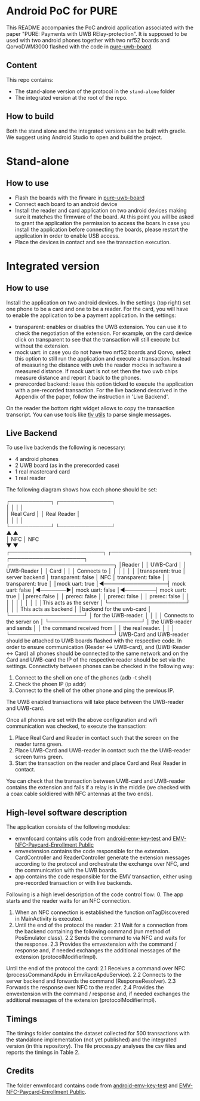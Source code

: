 # Android PoC for PURE

This README accompanies the PoC android application associated with the paper "PURE: Payments with UWB RElay-protection".
It is supposed to be used with two android phones together with two nrf52 boards and QorvoDWM3000 flashed with the code in [pure-uwb-board](git@github.com:daniCoppola/pure-uwb.git).

## Content

This repo contains:
- The stand-alone version of the protocol in the `stand-alone` folder
- The integrated version at the root of the repo.


## How to build
Both the stand alone and the integrated versions can be built with gradle. We suggest using Android Studio to open and build the project.

# Stand-alone
## How to use
- Flash the boards with the firware in [pure-uwb-board](git@github.com:daniCoppola/pure-uwb.git)
- Connect each board to an android device
- Install the reader and card application on two android devices making sure it matches the firmware of the board. At this point you will be asked to grant the application the permission to access the boars.In case you install the application before connecting the boards, please restart the application in order to enable USB access. 
- Place the devices in contact and see the transaction execution. 

# Integrated version
## How to use
Install the application on two android devices. In the settings (top right) set one phone to be a card and one to be a reader. For the card, you will have to enable the application to be a payment application.
In the settings: 
* transparent: enables or disables the UWB extension. You can use it to check the negotiation of the extension. For example, on the card device click on transparent to see that the transaction will still execute but without the extension.
* mock uart: in case you do not have two nrf52 boards and  Qorvo, select this option to still run the application and execute a transaction.
  Instead of measuring the distance with uwb the reader mocks in software a measured distance. If mock uart is not set then the two uwb chips measure distance and report it back to the phones.
* prerecorded backend: leave this option ticked to execute the application with a pre-recorded transaction. For the live backend descrived in the Appendix of the paper, follow the instruction in 'Live Backend'. 

On the reader the bottom right widget allows to copy the transaction transcript. You can use tools like [tlv utils](https://emvlab.org/tlvutils/) to parse single messages.

## Live Backend
To use live backends the following is necessary:
- 4 android phones
- 2 UWB board (as in the prerecorded case)
- 1 real mastercard card
- 1 real reader

The following diagram shows how each phone should be set:

┌───────────┐                                                                                               ┌──────────────┐              
│           │                                                                                               │              │              
│ Real Card │                                                                                               │  Real Reader │              
│           │                                                                                               │              │              
└───────────┘                                                                                               └──────────────┘              
      ▲                                                                                                             ▲                     
      │ NFC                                                                                                         │ NFC                 
      ▼                                                                                                             ▼                     
┌─────────────────────────┐                  ┌─────────────────────┐         ┌────────────────────┐         ┌────────────────────────────┐
│Reader                   │                  │ UWB-Card            │         │ UWB-Reader         │         │ Card                       │
│                         │   Connects to    │                     │         │                    │         │                            │
│transparent: true        │ server backend   │ transparent: false  │   NFC   │ transparent: false │         │ transparent: true          │
│mock uart: true          │◄─────────────────┤ mock uart: false    │◄───────►│ mock uart: false   │◄────────┤ mock uart: true            │
│prerec:false             │                  │ prerec: false       │         │ prerec: false      │         │ prerec: false              │
│                         │                  │                     │         │                    │         │                            │
│This acts as the server  │                  └─────────────────────┘         │                    │         │ This acts as backend       │
│backend for the uwb-card │                                                  └────────────────────┘         │ for the UWB-reader.        │
│                         │                                                                                 │ Connects to the server on  │
└─────────────────────────┘                                                                                 │ the UWB-reader and sends   │
                                                                                                            │ the command received from  │
                                                                                                            │ the real reader.           │
                                                                                                            │                            │
                                                                                                            └────────────────────────────┘
UWB-Card and UWB-reader should be attached to UWB boards flashed with the respective code.
In order to ensure communication (Reader <-> UWB-card), and (UWB-Reader <-> Card) all phones should be connected to the same network and on the Card and UWB-card the IP of the respective reader should be set via the settings.
Connectivty between phones can be checked in the following way:
1. Connect to the shell on one of the phones (adb -t <transport id> shell)
2. Check the phoen IP (ip addr)
3. Connect to the shell of the other phone and ping the previous IP.

The UWB enabled transactions will take place between the UWB-reader and UWB-card. 

Once all phones are set with the above configuration and wifi communication was checked, to execute the transaction:
1. Place Real Card and Reader in contact such that the screen on the reader turns green.
2. Place UWB-Card and UWB-reader in contact such the the UWB-reader screen turns green.
3. Start the transaction on the reader and place Card and Real Reader in contact.

You can check that the transaction between UWB-card and UWB-reader contains the extension and fails if a relay is in the middle (we checked with a coax cable soldiered with NFC antennas at the two ends).

## High-level software description
The application consists of the following modules:
- emvnfccard contains utils code from [android-emv-key-test](https://github.com/johnzweng/android-emv-key-test/tree/master) and  [EMV-NFC-Paycard-Enrollment
Public](https://github.com/devnied/EMV-NFC-Paycard-Enrollment)
- emvextension contains the code responsible for the extension. CardController and ReaderController generate the extension messages according to the protocol and orchestrate the exchange over NFC, and the communication with the UWB boards.
- app contains the code responsible for the EMV transaction, either using pre-recorded transaction or with live backends.

Following is a high level description of the code control flow:
0. The app starts and the reader waits for an NFC connection.
1. When an NFC connection is established the function onTagDiscovered in MainActivity is executed.
2. Until the end of the protocol the reader:
  2.1 Wait for a connection from the backend containing the following command (run method of PosEmulator class).
  2.2 Sends the command to via NFC and waits for the response.
  2.3 Provides the emvextension with the command / response and, if needed exchanges the additional messages of the extension (protocolModifierImpl).
  
  Until the end of the protocol the card:
  2.1 Receives a command over NFC (processCommandApdu in EmvRaceApduService).
  2.2 Connects to the server backend and forwards the command (ResponseResolver).
  2.3 Forwards the response over NFC to the reader.
  2.4 Provides the emvextension with the command / response and, if needed exchanges the additional messages of the extension (protocolModifierImpl).


## Timings
The timings folder contains the dataset collected for 500 transactions with the standalone implementation (not yet published) and the integrated version (in this repository). The file process.py analyses the csv files and reports the timings in Table 2.

## Credits
The folder emvnfccard contains code from [android-emv-key-test](https://github.com/johnzweng/android-emv-key-test/tree/master) and  [EMV-NFC-Paycard-Enrollment
Public](https://github.com/devnied/EMV-NFC-Paycard-Enrollment).

